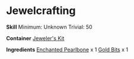 <!-- TITLE: Gold Pearlbone Earring -->
<!-- SUBTITLE:  -->
# Jewelcrafting
**Skill**
Minimum: Unknown
Trivial: 50

**Container**
[Jeweler's Kit](jewelers-kit)

**Ingredients**
[Enchanted Pearlbone](enchanted-pearlbone) x 1
[Gold Bits](gold-bits) x 1
